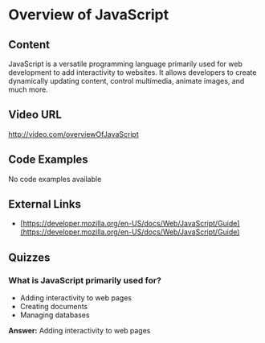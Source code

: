 # Overview of JavaScript

## Content

JavaScript is a versatile programming language primarily used for web development to add interactivity to websites. It allows developers to create dynamically updating content, control multimedia, animate images, and much more.

## Video URL

http://video.com/overviewOfJavaScript

## Code Examples

No code examples available

## External Links

- [https://developer.mozilla.org/en-US/docs/Web/JavaScript/Guide](https://developer.mozilla.org/en-US/docs/Web/JavaScript/Guide)

## Quizzes

### What is JavaScript primarily used for?

- Adding interactivity to web pages
- Creating documents
- Managing databases

**Answer:** Adding interactivity to web pages